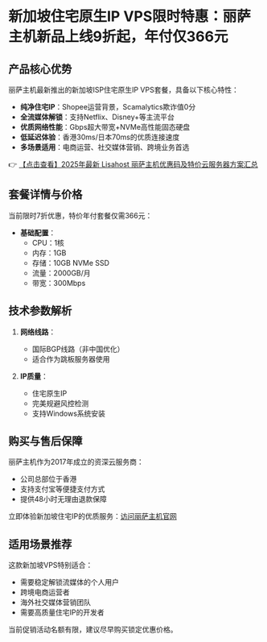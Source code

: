 # 新加坡住宅原生IP VPS限时特惠：丽萨主机新品上线9折起，年付仅366元

## 产品核心优势

丽萨主机最新推出的新加坡ISP住宅原生IP VPS套餐，具备以下核心特性：

- **纯净住宅IP**：Shopee运营背景，Scamalytics欺诈值0分
- **全流媒体解锁**：支持Netflix、Disney+等主流平台
- **优质网络性能**：Gbps超大带宽+NVMe高性能固态硬盘
- **低延迟体验**：香港30ms/日本70ms的优质连接速度
- **多场景适用**：电商运营、社交媒体营销、跨境业务首选

👉 [【点击查看】2025年最新 Lisahost 丽萨主机优惠码及特价云服务器方案汇总](https://bit.ly/lisazhuji)

## 套餐详情与价格

当前限时7折优惠，特价年付套餐仅需366元：

- **基础配置**：
  - CPU：1核
  - 内存：1GB
  - 存储：10GB NVMe SSD
  - 流量：2000GB/月
  - 带宽：300Mbps

## 技术参数解析

1. **网络线路**：
   - 国际BGP线路（非中国优化）
   - 适合作为跳板服务器使用

2. **IP质量**：
   - 住宅原生IP
   - 完美规避风控检测
   - 支持Windows系统安装

## 购买与售后保障

丽萨主机作为2017年成立的资深云服务商：
- 公司总部位于香港
- 支持支付宝等便捷支付方式
- 提供48小时无理由退款保障

立即体验新加坡住宅IP的优质服务：[访问丽萨主机官网](https://bit.ly/lisazhuji)

## 适用场景推荐

这款新加坡VPS特别适合：
- 需要稳定解锁流媒体的个人用户
- 跨境电商运营者
- 海外社交媒体营销团队
- 需要高质量住宅IP的开发者

当前促销活动名额有限，建议尽早购买锁定优惠价格。